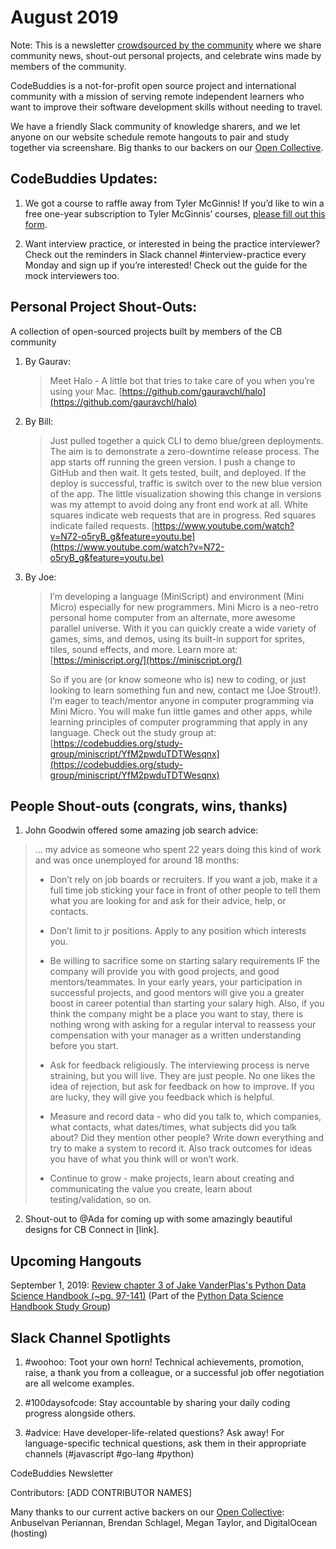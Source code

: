 # August 2019

Note: This is a newsletter [crowdsourced by the community](https://github.com/codebuddies/newsletter) where we share community news, shout-out personal projects, and celebrate wins made by members of the community. 

CodeBuddies is a not-for-profit open source project and international community with a mission of serving remote independent learners who want to improve their software development skills without needing to travel. 

We have a friendly Slack community of knowledge sharers, and we let anyone on our website schedule remote hangouts to pair and study together via screenshare. Big thanks to our backers on our [Open Collective](https://opencollective.com/codebuddies). 

## CodeBuddies Updates:

1. We got a course to raffle away from Tyler McGinnis! If you’d like to win a free one-year subscription to Tyler McGinnis’ courses, [please fill out this form](https://docs.google.com/forms/u/1/d/1lVR0qDoIYCPTkFB9q6yyFGDWvApzAPXaOO6Gvyzgx7E/edit?usp=drive_web).

2. Want interview practice, or interested in being the practice interviewer? Check out the reminders in Slack channel #interview-practice every Monday and sign up if you’re interested! Check out the guide for the mock interviewers too.

## Personal Project Shout-Outs:
A collection of open-sourced projects built by members of the CB community

1. By Gaurav:

    > Meet Halo - A little bot that tries to take care of you when you’re using your Mac. [https://github.com/gauravchl/halo](https://github.com/gauravchl/halo)

2. By Bill:

    > Just pulled together a quick CLI to demo blue/green deployments. The aim is to demonstrate a zero-downtime release process. The app starts off running the green version. I push a change to GitHub and then wait. It gets tested, built, and deployed. If the deploy is successful, traffic is switch over to the new blue version of the app.
    The little visualization showing this change in versions was my attempt to avoid doing any front end work at all. White squares indicate web requests that are in progress. Red squares indicate failed requests.
    [https://www.youtube.com/watch?v=N72-o5ryB_g&feature=youtu.be](https://www.youtube.com/watch?v=N72-o5ryB_g&feature=youtu.be)

3. By Joe:

    > I’m developing a language (MiniScript) and environment (Mini Micro) especially for new programmers. Mini Micro is a neo-retro personal home computer from an alternate, more awesome parallel universe. With it you can quickly create a wide variety of games, sims, and demos, using its built-in support for sprites, tiles, sound effects, and more. Learn more at: [https://miniscript.org/](https://miniscript.org/)
    >
    > So if you are (or know someone who is) new to coding, or just looking to learn something fun and new, contact me (Joe Strout!). I’m eager to teach/mentor anyone in computer programming via Mini Micro. You will make fun little games and other apps, while learning principles of computer programming that apply in any language. Check out the study group at: [https://codebuddies.org/study-group/miniscript/YfM2pwduTDTWesqnx](https://codebuddies.org/study-group/miniscript/YfM2pwduTDTWesqnx)

## People Shout-outs (congrats, wins, thanks)

1. John Goodwin offered some amazing job search advice:

> ... my advice as someone who spent 22 years doing this kind of work and was once unemployed for around 18 months:
>
> * Don’t rely on job boards or recruiters. If you want a job, make it a full time job sticking your face in front of other people to tell them what you are looking for and ask for their advice, help, or contacts.
>
> * Don’t limit to jr positions. Apply to any position which interests you.
>
> * Be willing to sacrifice some on starting salary requirements IF the company will provide you with good projects, and 
good mentors/teammates. In your early years, your participation in successful projects, and good mentors will give you a greater boost in career potential than starting your salary high. Also, if you think the company might be a place you want to stay, there is nothing wrong with asking for a regular interval to reassess your compensation with your manager as a written understanding before you start.
>
> * Ask for feedback religiously. The interviewing process is nerve straining, but you will live. They are just people. No one likes the idea of rejection, but ask for feedback on how to improve. If you are lucky, they will give you feedback which is helpful.
>
> * Measure and record data - who did you talk to, which companies, what contacts, what dates/times, what subjects did you talk about? Did they mention other people? Write down everything and try to make a system to record it. Also track outcomes for ideas you have of what you think will or won’t work.
>
> * Continue to grow - make projects, learn about creating and communicating the value you create, learn about testing/validation, so on.

2. Shout-out to @Ada for coming up with some amazingly beautiful designs for CB Connect in [link].

## Upcoming Hangouts

September 1, 2019: [Review chapter 3 of Jake VanderPlas's Python Data Science Handbook (~pg. 97-141)](https://codebuddies.org/hangout/FSc6djYsEh7cKYpxK) (Part of the [Python Data Science Handbook Study Group](https://codebuddies.org/study-group/python-data-science-handbook---study-group/bLpmiFQr84un8ubSB))

## Slack Channel Spotlights

1. #woohoo: Toot your own horn! Technical achievements, promotion, raise, a thank you from a colleague, or a successful job offer negotiation are all welcome examples.

2. #100daysofcode: Stay accountable by sharing your daily coding progress alongside others.

3. #advice: Have developer-life-related questions? Ask away! For language-specific technical questions, ask them in their appropriate channels (#javascript #go-lang #python)

CodeBuddies Newsletter

Contributors: [ADD CONTRIBUTOR NAMES]

Many thanks to our current active backers on our [Open Collective](https://opencollective.com/codebuddies):
Anbuselvan Periannan, Brendan Schlagel, Megan Taylor, and DigitalOcean (hosting)

